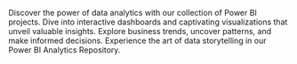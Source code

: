 Discover the power of data analytics with our collection of Power BI projects. Dive into interactive dashboards and captivating visualizations that unveil valuable insights. Explore business trends, uncover patterns, and make informed decisions. Experience the art of data storytelling in our Power BI Analytics Repository.
